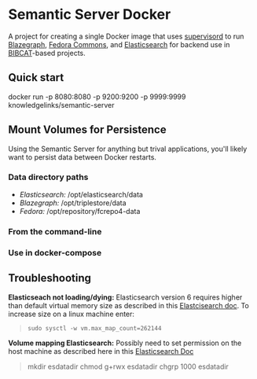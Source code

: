 # Semantic Server Docker
A project for creating a single Docker image that uses [supervisord](http://supervisord.org/) to
run [Blazegraph][BLAZEGRAPH], [Fedora Commons][FEDORA], and 
[Elasticsearch][ES] for backend use in [BIBCAT](http://bibcat.org/)-based 
projects.


## Quick start
docker run -p 8080:8080 -p 9200:9200 -p 9999:9999 knowledgelinks/semantic-server

## Mount Volumes for Persistence
Using the Semantic Server for anything but trival applications, you'll 
likely want to persist data between Docker restarts.
### Data directory paths
- *Elasticsearch:* /opt/elasticsearch/data
- *Blazegraph:* /opt/triplestore/data
- *Fedora:* /opt/repository/fcrepo4-data

### From the command-line

### Use in docker-compose

## Troubleshooting
**Elasticseach not loading/dying:** Elasticsearch version 6 requires higher than default virtual memory size as described in this [Elastcisearch doc](https://www.elastic.co/guide/en/elasticsearch/reference/current/vm-max-map-count.html). To increase size on a linux machine enter:

> `sudo sysctl -w vm.max_map_count=262144`
 
[BLAZEGRAPH]: https://www.blazegraph.com/
[ES]: https://www.elastic.co/guide/en/elasticsearch/
[FEDORA]: http://www.fedorarepository.org/

**Volume mapping Elasticsearch:** Possibly need to set permission on the host machine as described here in this [Elasticsearch Doc ](https://www.elastic.co/guide/en/elasticsearch/reference/current/docker.html#_notes_for_production_use_and_defaults)

> mkdir esdatadir
> chmod g+rwx esdatadir
> chgrp 1000 esdatadir
